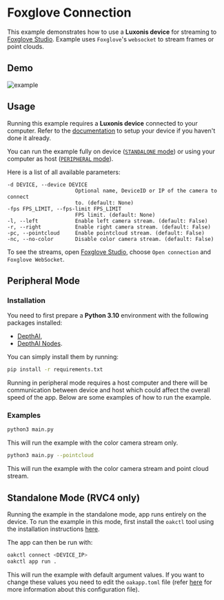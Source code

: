 # Foxglove Connection

This example demonstrates how to use a **Luxonis device** for streaming to [Foxglove Studio](https://foxglove.dev/). Example uses `Foxglove`'s `websocket` to stream frames or point clouds.

## Demo

![example](media/example.png)

## Usage

Running this example requires a **Luxonis device** connected to your computer. Refer to the [documentation](https://stg.docs.luxonis.com/software-v3/) to setup your device if you haven't done it already.

You can run the example fully on device ([`STANDALONE` mode](#standalone-mode-rvc4-only)) or using your computer as host ([`PERIPHERAL` mode](#peripheral-mode)).

Here is a list of all available parameters:

```
-d DEVICE, --device DEVICE
                      Optional name, DeviceID or IP of the camera to connect
                      to. (default: None)
-fps FPS_LIMIT, --fps-limit FPS_LIMIT
                      FPS limit. (default: None)
-l, --left            Enable left camera stream. (default: False)
-r, --right           Enable right camera stream. (default: False)
-pc, --pointcloud     Enable pointcloud stream. (default: False)
-nc, --no-color       Disable color camera stream. (default: False)
```

To see the streams, open [Foxglove Studio](https://app.foxglove.dev/), choose `Open connection` and `Foxglove WebSocket`.

## Peripheral Mode

### Installation

You need to first prepare a **Python 3.10** environment with the following packages installed:

- [DepthAI](https://pypi.org/project/depthai/),
- [DepthAI Nodes](https://pypi.org/project/depthai-nodes/).

You can simply install them by running:

```bash
pip install -r requirements.txt
```

Running in peripheral mode requires a host computer and there will be communication between device and host which could affect the overall speed of the app. Below are some examples of how to run the example.

### Examples

```bash
python3 main.py
```

This will run the example with the color camera stream only.

```bash
python3 main.py --pointcloud
```

This will run the example with the color camera stream and point cloud stream.

## Standalone Mode (RVC4 only)

Running the example in the standalone mode, app runs entirely on the device.
To run the example in this mode, first install the `oakctl` tool using the installation instructions [here](https://stg.docs.luxonis.com/software-v3/oak-apps/oakctl).

The app can then be run with:

```bash
oakctl connect <DEVICE_IP>
oakctl app run .
```

This will run the example with default argument values. If you want to change these values you need to edit the `oakapp.toml` file (refer [here](https://stg.docs.luxonis.com/software-v3/oak-apps/configuration/) for more information about this configuration file).
